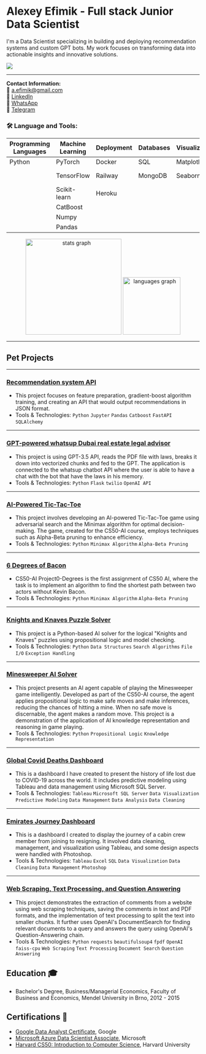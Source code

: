# Alexey Efimik - Full stack Junior Data Scientist

I'm a Data Scientist specializing in building and deploying recommendation systems and custom GPT bots. My work focuses on transforming data into actionable insights and innovative solutions.

<img src="https://i.imgur.com/SnzwjPH.jpg">

---

**Contact Information:**  
📧 [a.efimik@gmail.com](mailto:a.efimik@gmail.com)  
🔗 [LinkedIn](https://www.linkedin.com/in/efimik/)  
📱 [WhatsApp](https://wa.me/971527846185)  
📱 [Telegram](https://t.me/yourtelegramusername)

<h3 align="left">🛠 Language and Tools:</h3>

| Programming Languages | Machine Learning | Deployment | Databases | Visualization | Chemoinformatics | Others       |
|-----------------------|------------------|------------|-----------|---------------|------------------|--------------|
| Python                | PyTorch          | Docker     | SQL       | Matplotlib    | RdKit            | Modjourney   |
|                       | TensorFlow       | Railway    | MongoDB   | Seaborn       | Chemcrow         | Custom GPTs  |
|                       | Scikit-learn     | Heroku     |           |               |                  |              |
|                       | CatBoost         |            |           |               |                  |              |
|                       | Numpy            |            |           |               |                  |              |
|                       | Pandas           |            |           |               |                  |              |




<div align="center">
  <img src="https://github-readme-stats.vercel.app/api?username=Alexey3250&hide_title=false&hide_rank=true&show_icons=true&include_all_commits=true&count_private=true&disable_animations=false&theme=radical&locale=en&hide_border=false&order=1" height="250" alt="stats graph"  />
  <img src="https://github-readme-stats.vercel.app/api/top-langs?username=Alexey3250&locale=en&hide_title=false&layout=compact&card_width=320&langs_count=5&theme=radical&hide_border=false&order=2" height="150" alt="languages graph"  />
</div>

---


## Pet Projects

---

### [Recommendation system API](https://github.com/Alexey3250/Recommender_API)
- This project focuses on feature preparation, gradient-boost algorithm training, and creating an API that would output recommendations in JSON format.
- Tools & Technologies: `Python` `Jupyter` `Pandas` `Catboost` `FastAPI` `SQLAlchemy`

---

### [GPT-powered whatsup Dubai real estate legal advisor](https://github.com/Alexey3250/Legal-Advisor)
- This project is using GPT-3.5 API, reads the PDF file with laws, breaks it down into vectorized chunks and fed to the GPT. The application is connected to the whatsup chatbot API where the user is able to have a chat with the bot that have the laws in his memory.
- Tools & Technologies: `Python` `Flask` `twilio` `OpenAI API`

---

### [AI-Powered Tic-Tac-Toe](https://github.com/Alexey3250/ai50-Tic-Tac-Toe)
- This project involves developing an AI-powered Tic-Tac-Toe game using adversarial search and the Minimax algorithm for optimal decision-making. The game, created for the CS50-AI course, employs techniques such as Alpha-Beta pruning to enhance efficiency.
- Tools & Technologies: `Python` `Minimax Algorithm` `Alpha-Beta Pruning`

---

### [6 Degrees of Bacon](https://github.com/Alexey3250/ai50)
- CS50-AI Project0-Degrees is the first assignment of CS50 AI, where the task is to implement an algorithm to find the shortest path between two actors without Kevin Bacon.
- Tools & Technologies: `Python` `Minimax Algorithm` `Alpha-Beta Pruning`

---

### [Knights and Knaves Puzzle Solver](https://github.com/Alexey3250/Knights)
- This project is a Python-based AI solver for the logical "Knights and Knaves" puzzles using propositional logic and model checking.
- Tools & Technologies: `Python` `Data Structures` `Search Algorithms` `File I/O` `Exception Handling`

---

### [Minesweeper AI Solver](https://github.com/Alexey3250/Minesweeper)
- This project presents an AI agent capable of playing the Minesweeper game intelligently. Developed as part of the CS50-AI course, the agent applies propositional logic to make safe moves and make inferences, reducing the chances of hitting a mine. When no safe move is discernable, the agent makes a random move. This project is a demonstration of the application of AI knowledge representation and reasoning in game playing.
- Tools & Technologies: `Python` `Propositional Logic` `Knowledge Representation`

---

### [Global Covid Deaths Dashboard](https://public.tableau.com/app/profile/alexey.efimik/viz/GlobalCovidDeathsDashboard/Dashboard1)
- This is a dashboard I have created to present the history of life lost due to COVID-19 across the world. It includes predictive modeling using Tableau and data management using Microsoft SQL Server.
- Tools & Technologies: `Tableau` `Microsoft SQL Server` `Data Visualization` `Predictive Modeling` `Data Management` `Data Analysis` `Data Cleaning`

---

### [Emirates Journey Dashboard](https://i.imgur.com/FfinEOd.png)
- This is a dashboard I created to display the journey of a cabin crew member from joining to resigning. It involved data cleaning, management, and visualization using Tableau, and some design aspects were handled with Photoshop.
- Tools & Technologies: `Tableau` `Excel` `SQL` `Data Visualization` `Data Cleaning` `Data Management` `Photoshop`

---

### [Web Scraping, Text Processing, and Question Answering](https://github.com/Alexey3250/Bulgarian-Spider)
- This project demonstrates the extraction of comments from a website using web scraping techniques, saving the comments in text and PDF formats, and the implementation of text processing to split the text into smaller chunks. It further uses OpenAI's DocumentSearch for finding relevant documents to a query and answers the query using OpenAI's Question-Answering chain.
- Tools & Technologies: `Python` `requests` `beautifulsoup4` `fpdf` `OpenAI` `faiss-cpu` `Web Scraping` `Text Processing` `Document Search` `Question Answering`

## Education 🎓

- Bachelor's Degree, Business/Managerial Economics, Faculty of Business and Economics, Mendel University in Brno, 2012 - 2015

## Certifications 📜

- [Google Data Analyst Certificate](https://www.coursera.org/account/accomplishments/specialization/certificate/N436HAQBRVZ6), Google
- [Microsoft Azure Data Scientist Associate](https://www.credly.com/badges/a4c3274d-286a-4612-86cd-2024f9615766/linked_in_profile), Microsoft
- [Harvard CS50: Introduction to Computer Science](https://certificates.cs50.io/ee8f7ceb-2ba4-4ec6-8275-8a57f92bcbef.pdf?size=letter), Harvard University


